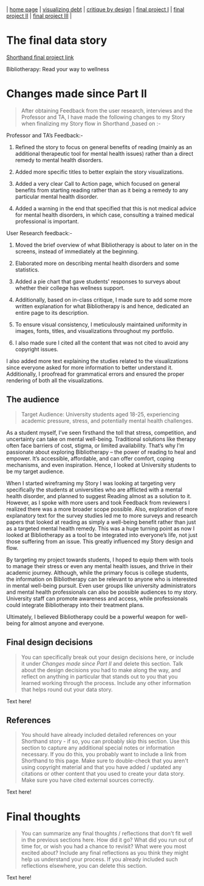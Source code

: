 | [home page](https://aishwarya1912s.github.io/portfolio/) | [visualizing debt](https://aishwarya1912s.github.io/portfolio/visualizing-government-debt.html) | [critique by design](https://aishwarya1912s.github.io/portfolio/critique-by-design.html) | [final project I](https://aishwarya1912s.github.io/portfolio/final-project-part-one.html) | [final project II](https://aishwarya1912s.github.io/portfolio/final-project-part-two.html) |  [final project III](https://aishwarya1912s.github.io/portfolio/final-project-part-three.html) |

# The final data story
[Shorthand final project link](https://carnegiemellon.shorthandstories.com/bibliotherapy/index.html) 

Bibliotherapy: Read your way to wellness

# Changes made since Part II
> After obtaining Feedback from the user research, interviews and the Professor and TA, I have made the following changes to my Story when finalizing my Story flow in Shorthand ,based on :-

Professor and TA’s Feedback:- 

1. Refined the story to focus on general benefits of reading (mainly as an additional therapeutic tool for mental health issues) rather than a direct remedy to mental health disorders.

2. Added more specific titles to better explain the story visualizations.

3. Added a very clear Call to Action page, which focused on general benefits from starting reading rather than as it being a remedy to any particular mental health disorder.

4. Added a warning in the end that specified that this is not medical advice for mental health disorders, in which case, consulting a trained medical professional is important.

User Research feedback:-

1. Moved the brief overview of what Bibliotherapy is about to later on in the screens, instead of immediately at the beginning.

2. Elaborated more on describing mental health disorders and some statistics.

3. Added a pie chart that gave students' responses to surveys about whether their college has wellness support.

4. Additionally, based on in-class critique, I made sure to add some more written explanation for what Bibliotherapy is and hence, dedicated an entire page to its description.

5. To ensure visual consistency, I meticulously maintained uniformity in images, fonts, titles, and visualizations throughout my portfolio. 

6. I also made sure I cited all the content that was not cited to avoid any copyright issues.

I also added more text explaining the studies related to the visualizations since everyone asked for more information to better understand it. Additionally, I proofread for grammatical errors and ensured the proper rendering of both all the visualizations.


## The audience
> Target Audience: University students aged 18-25, experiencing academic pressure, stress, and potentially mental health challenges.

As a student myself, I’ve seen firsthand the toll that stress, competition, and uncertainty can take on mental well-being. Traditional solutions like therapy often face barriers of cost, stigma, or limited availability. That’s why I’m passionate about exploring Bibliotherapy – the power of reading to heal and empower. It’s accessible, affordable, and can offer comfort, coping mechanisms, and even inspiration. Hence, I looked at University students to be my target audience.

When I started wireframing my Story I was looking at targeting very specifically the students at universities who are afflicted with a mental health disorder, and planned to suggest Reading almost as a solution to it. However, as I spoke with more users and took Feedback from reviewers I realized there was a more broader scope possible. Also, exploration of more explanatory text for the survey studies led me to more surveys and research papers that looked at reading as simply a well-being benefit rather than just as a targeted mental health remedy.
This was a huge turning point as now I looked at Bibliotherapy as a tool to be integrated into everyone’s life, not just those suffering from an issue. This greatly influenced my Story design and flow.

By targeting my project towards students, I hoped to equip them with tools to manage their stress  or even any mental health issues, and thrive in their academic journey. Although, while the primary focus is college students, the information on Bibliotherapy can be relevant to anyone who is interested in mental well-being pursuit.  Even user groups like university administrators and mental health professionals can also be possible audiences to my story. University staff can promote awareness and access, while professionals could integrate Bibliotherapy into their treatment plans.

Ultimately, I believed Bibliotherapy could be a powerful weapon for well-being for almost anyone and everyone.


## Final design decisions
> You can specifically break out your design decisions here, or include it under *Changes made since Part II* and delete this section. Talk about the design decisions you had to make along the way, and reflect on anything in particular that stands out to you that you learned working through the process.  Include any other information that helps round out your data story. 

Text here!

## References
> You should have already included detailed references on your Shorthand story - if so, you can probably skip this section.  Use this section to capture any additional special notes or information necessary.  If you do this, you probably want to include a link from Shorthand to this page. Make sure to double-check that you aren't using copyright material and that you have added / updated any citations or other content that you used to create your data story.  Make sure you have cited external sources correctly. 

Text here!

# Final thoughts
> You can summarize any final thoughts / reflections that don't fit well in the previous sections here.  How did it go?  What did you run out of time for, or wish you had a chance to revisit?  What were you most excited about?  Include any final reflections as you think they might help us understand your process.  If you already included such reflections elsewhere, you can delete this section. 

Text here!
